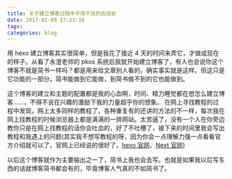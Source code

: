 ```yaml
---
title: 关于建立博客过程中不得不说的血泪史
date: 2017-02-09 17:23:18
tags:   
categories: blog  
---
```


用 hexo 建立博客其实很简单，但是我花了接近 4 天的时间来弄它，才做成现在的样子。从看了永澄老师的 pkos 系统后我就开始建立博客了，有人也会说你这个博客不就是简书一样吗？都是用来给文章别人看的，确实事实就是这样。但这只是它功能的一部分，简书能做到它能做，到简书做不到的它也能做到。
<!--more-->

这个博客的建立和主题的配置都是我的心血啊，时间、精力睡觉都在想怎么建立博客……，不得不说在兴趣的激励下我的力量超乎你的想象。
在网上寻找教程的过程中发现，网上太多同样的教程了，各种重复有的还讲的方法的不一样，每次我在网上找教程的时候浏览器上都是满满的一排网站。太苦逼了，没有一个人在你旁边教你只是在网上找教程的话你会吐血的，好了不吐槽了，接下来的时间里我会写出教程和我遇上的问题(其实我不想写教程的呀，因为你会一点理解力强一点看看官方介绍就可以了，官网上已经说的很好了。[hexo 官网](https://hexo.io/zh-cn/docs/)、[Next 官网](http://theme-next.iissnan.com/))

以后这个博客就作为主要输出之一了，简书上我也会去写。也就是如果我以后写东西的话就博客简书都会有的，毕竟博客人气真的不如简书了。
